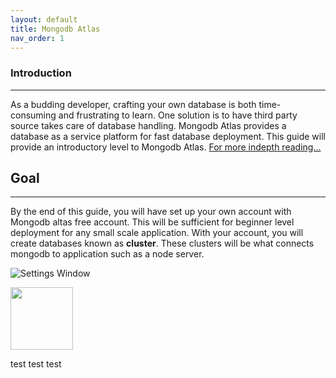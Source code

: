```yaml
---
layout: default
title: Mongodb Atlas
nav_order: 1
---
```


### Introduction 

----

As a budding developer, crafting your own database is both time-consuming and frustrating to learn. One solution is to have third party source takes care of database handling. Mongodb Atlas provides a database as a service platform for fast database deployment. This guide will provide an introductory level to Mongodb Atlas. [For more indepth reading...](https://docs.atlas.mongodb.com/)

## [](#header-1)Goal 

----

By the end of this guide, you will have set up your own account with Mongodb altas free account. This will be sufficient for beginner level deployment for any small scale application.  With your account, you will create databases known as **cluster**. These clusters will be what connects mongodb to application such as a node server. 

![Settings Window](https://raw.github.com/eswong610/user-guide-docs/blob/gh-pages/assets/images/to/stick-figure-drawing.jpg?raw=true)

<img src="https://raw.github.com/eswong610/user-guide-docs/blob/gh-pages/assets/images/stick-figure-drawing.jpg?raw=true" width="100" height="100"/>

test test test

